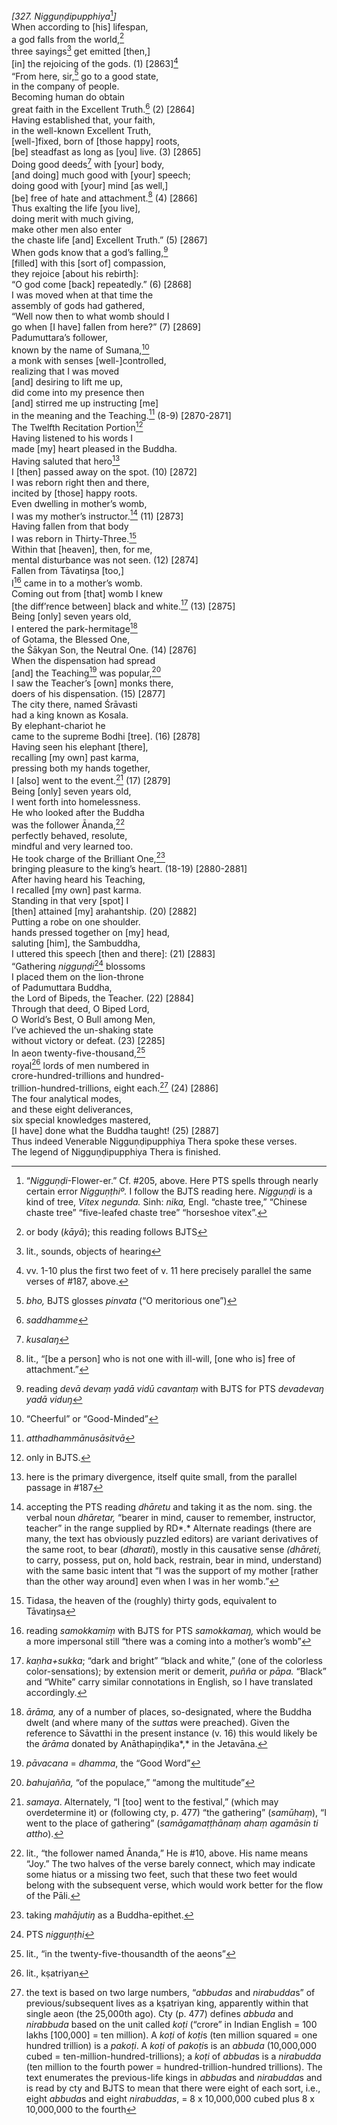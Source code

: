 *\[327. Nigguṇḍipupphiya*[^1]*\]*  
When according to \[his\] lifespan,  
a god falls from the world,[^2]  
three sayings[^3] get emitted \[then,\]  
\[in\] the rejoicing of the gods. (1) \[2863\][^4]  
“From here, sir,[^5] go to a good state,  
in the company of people.  
Becoming human do obtain  
great faith in the Excellent Truth.[^6] (2) \[2864\]  
Having established that, your faith,  
in the well-known Excellent Truth,  
\[well-\]fixed, born of \[those happy\] roots,  
\[be\] steadfast as long as \[you\] live. (3) \[2865\]  
Doing good deeds[^7] with \[your\] body,  
\[and doing\] much good with \[your\] speech;  
doing good with \[your\] mind \[as well,\]  
\[be\] free of hate and attachment.[^8] (4) \[2866\]  
Thus exalting the life \[you live\],  
doing merit with much giving,  
make other men also enter  
the chaste life \[and\] Excellent Truth.” (5) \[2867\]  
When gods know that a god’s falling,[^9]  
\[filled\] with this \[sort of\] compassion,  
they rejoice \[about his rebirth\]:  
“O god come \[back\] repeatedly.” (6) \[2868\]  
I was moved when at that time the  
assembly of gods had gathered,  
“Well now then to what womb should I  
go when \[I have\] fallen from here?” (7) \[2869\]  
Padumuttara’s follower,  
known by the name of Sumana,[^10]  
a monk with senses \[well-\]controlled,  
realizing that I was moved  
\[and\] desiring to lift me up,  
did come into my presence then  
\[and\] stirred me up instructing \[me\]  
in the meaning and the Teaching.[^11] (8-9) \[2870-2871\]  
The Twelfth Recitation Portion[^12]  
Having listened to his words I  
made \[my\] heart pleased in the Buddha.  
Having saluted that hero[^13]  
I \[then\] passed away on the spot. (10) \[2872\]  
I was reborn right then and there,  
incited by \[those\] happy roots.  
Even dwelling in mother’s womb,  
I was my mother’s instructor.[^14] (11) \[2873\]  
Having fallen from that body  
I was reborn in Thirty-Three.[^15]  
Within that \[heaven\], then, for me,  
mental disturbance was not seen. (12) \[2874\]  
Fallen from Tāvatiŋsa \[too,\]  
I[^16] came in to a mother’s womb.  
Coming out from \[that\] womb I knew  
\[the diff’rence between\] black and white.[^17] (13) \[2875\]  
Being \[only\] seven years old,  
I entered the park-hermitage[^18]  
of Gotama, the Blessed One,  
the Śākyan Son, the Neutral One. (14) \[2876\]  
When the dispensation had spread  
\[and\] the Teaching[^19] was popular,[^20]  
I saw the Teacher’s \[own\] monks there,  
doers of his dispensation. (15) \[2877\]  
The city there, named Śrāvasti  
had a king known as Kosala.  
By elephant-chariot he  
came to the supreme Bodhi \[tree\]. (16) \[2878\]  
Having seen his elephant \[there\],  
recalling \[my own\] past karma,  
pressing both my hands together,  
I \[also\] went to the event.[^21] (17) \[2879\]  
Being \[only\] seven years old,  
I went forth into homelessness.  
He who looked after the Buddha  
was the follower Ānanda,[^22]  
perfectly behaved, resolute,  
mindful and very learned too.  
He took charge of the Brilliant One,[^23]  
bringing pleasure to the king’s heart. (18-19) \[2880-2881\]  
After having heard his Teaching,  
I recalled \[my own\] past karma.  
Standing in that very \[spot\] I  
\[then\] attained \[my\] arahantship. (20) \[2882\]  
Putting a robe on one shoulder.  
hands pressed together on \[my\] head,  
saluting \[him\], the Sambuddha,  
I uttered this speech \[then and there\]: (21) \[2883\]  
“Gathering *nigguṇḍi*[^24] blossoms  
I placed them on the lion-throne  
of Padumuttara Buddha,  
the Lord of Bipeds, the Teacher. (22) \[2884\]  
Through that deed, O Biped Lord,  
O World’s Best, O Bull among Men,  
I’ve achieved the un-shaking state  
without victory or defeat. (23) \[2285\]  
In aeon twenty-five-thousand,[^25]  
royal[^26] lords of men numbered in  
crore-hundred-trillions and hundred-  
trillion-hundred-trillions, eight each.[^27] (24) \[2886\]  
The four analytical modes,  
and these eight deliverances,  
six special knowledges mastered,  
\[I have\] done what the Buddha taught! (25) \[2887\]  
Thus indeed Venerable Nigguṇḍipupphiya Thera spoke these verses.  
The legend of Nigguṇḍipupphiya Thera is finished.  
[^1]: “*Nigguṇḍi*-Flower-er.” Cf. \#205, above. Here PTS spells through
    nearly certain error *Nigguṇṭhiº.* I follow the BJTS reading here.
    *Nigguṇḍi* is a kind of tree, *Vitex negunda.* Sinh: *nika,* Engl.
    “chaste tree,” “Chinese chaste tree” “five-leafed chaste tree”
    “horseshoe vitex”.  
[^2]: or body (*kāyā*); this reading follows BJTS  
[^3]: lit., sounds, objects of hearing  
[^4]: vv\. 1-10 plus the first two feet of v. 11 here precisely parallel the
    same verses of \#187, above.  
[^5]: *bho,* BJTS glosses *pinvata* (“O meritorious one”)  
[^6]: *saddhamme*  
[^7]: *kusalaŋ*  
[^8]: lit., “\[be a person\] who is not one with ill-will, \[one who
    is\] free of attachment.”  
[^9]: reading *devā devaṃ yadā vidū cavantaṃ* with BJTS for PTS
    *devadevaŋ yadā viduŋ*  
[^10]: “Cheerful” or “Good-Minded”  
[^11]: *atthadhammānusāsitvā*  
[^12]: only in BJTS.  
[^13]: here is the primary divergence, itself quite small, from the
    parallel passage in \#187  
[^14]: accepting the PTS reading *dhāretu* and taking it as the nom.
    sing. the verbal noun *dhāretar,* “bearer in mind, causer to
    remember, instructor, teacher” in the range supplied by RD*.*
    Alternate readings (there are many, the text has obviously puzzled
    editors) are variant derivatives of the same root, to bear
    (*dharati*), mostly in this causative sense *(dhāreti,* to carry,
    possess, put on, hold back, restrain, bear in mind, understand) with
    the same basic intent that “I was the support of my mother \[rather
    than the other way around\] even when I was in her womb.”  
[^15]: Tidasa, the heaven of the (roughly) thirty gods, equivalent to
    Tāvatiŋsa  
[^16]: reading *samokkamiṃ* with BJTS for PTS *samokkamaŋ,* which would
    be a more impersonal still “there was a coming into a mother’s womb”  
[^17]: *kaṇha+sukka*; “dark and bright” “black and white,” (one of the
    colorless color-sensations); by extension merit or demerit, *puñña*
    or *pāpa.* “Black” and “White” carry similar connotations in
    English, so I have translated accordingly.  
[^18]: *ārāma,* any of a number of places, so-designated, where the
    Buddha dwelt (and where many of the *sutta*s were preached). Given
    the reference to Sāvatthi in the present instance (v. 16) this would
    likely be the *ārāma* donated by Anāthapiṇḍika*,* in the Jetavāna.  
[^19]: *pāvacana* = *dhamma*, the “Good Word”  
[^20]: *bahujañña,* “of the populace,” “among the multitude”  
[^21]: *samaya*. Alternately, “I \[too\] went to the festival,” (which
    may overdetermine it) or (following cty, p. 477) “the gathering”
    (*samūhaṃ*), “I went to the place of gathering” (*samāgamaṭṭhānaṃ
    ahaṃ agamāsin ti attho*).  
[^22]: lit., “the follower named Ānanda,” He is \#10, above. His name
    means “Joy.” The two halves of the verse barely connect, which may
    indicate some hiatus or a missing two feet, such that these two feet
    would belong with the subsequent verse, which would work better for
    the flow of the Pāli.  
[^23]: taking *mahājutiŋ* as a Buddha-epithet.  
[^24]: PTS *nigguṇṭhi*  
[^25]: lit., “in the twenty-five-thousandth of the aeons”  
[^26]: lit., kṣatriyan  
[^27]: the text is based on two large numbers, “*abbudas* and
    *nirabudda*s” of previous/subsequent lives as a kṣatriyan king,
    apparently within that single aeon (the 25,000th ago). Cty (p. 477)
    defines *abbuda* and *nirabbuda* based on the unit called *koṭi*
    (“crore” in Indian English = 100 lakhs \[100,000\] = ten million). A
    *koṭi* of *koṭi*s (ten million squared = one hundred trillion) is a
    *pakoṭi*. A *koṭi* of *pakoṭi*s is an *abbuda* (10,000,000 cubed =
    ten-million-hundred-trillions); a *koṭi* of *abbuda*s is a
    *nirabudda* (ten million to the fourth power =
    hundred-trillion-hundred trillions). The text enumerates the
    previous-life kings in *abbuda*s and *nirabudda*s and is read by cty
    and BJTS to mean that there were eight of each sort, i.e., eight
    *abbuda*s and eight *nirabuddas*, = 8 x 10,000,000 cubed plus 8 x
    10,000,000 to the fourth
